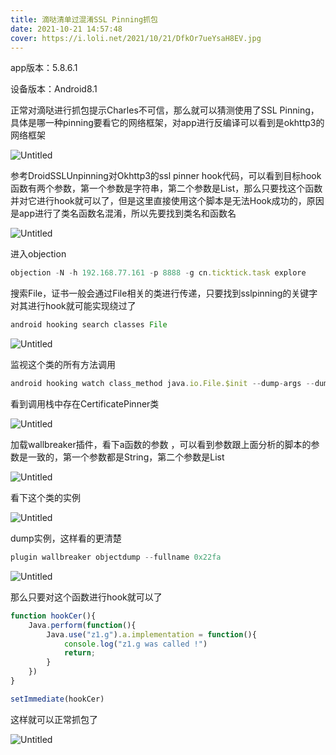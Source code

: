 ```yaml
---
title: 滴哒清单过混淆SSL Pinning抓包
date: 2021-10-21 14:57:48
cover: https://i.loli.net/2021/10/21/DfkOr7ueYsaH8EV.jpg
---
```




app版本：5.8.6.1

设备版本：Android8.1

正常对滴哒进行抓包提示Charles不可信，那么就可以猜测使用了SSL Pinning，具体是哪一种pinning要看它的网络框架，对app进行反编译可以看到是okhttp3的网络框架 

![Untitled](https://i.loli.net/2021/10/21/ns4mPQRCcabEy1r.png)

参考DroidSSLUnpinning对Okhttp3的ssl pinner hook代码，可以看到目标hook函数有两个参数，第一个参数是字符串，第二个参数是List，那么只要找这个函数并对它进行hook就可以了，但是这里直接使用这个脚本是无法Hook成功的，原因是app进行了类名函数名混淆，所以先要找到类名和函数名

![Untitled](https://i.loli.net/2021/10/21/RQnvVTk9FcLsrWi.png)

进入objection

```jsx
objection -N -h 192.168.77.161 -p 8888 -g cn.ticktick.task explore
```

搜索File，证书一般会通过File相关的类进行传递，只要找到sslpinning的关键字对其进行hook就可能实现绕过了

```jsx
android hooking search classes File
```

![Untitled](https://i.loli.net/2021/10/21/s4S1FyCMd9IBxzZ.png)

监视这个类的所有方法调用

```jsx
android hooking watch class_method java.io.File.$init --dump-args --dump-backtrace --dump-return
```

看到调用栈中存在CertificatePinner类

![Untitled](https://i.loli.net/2021/10/21/MylakI9N8mDB1qn.png)

加载wallbreaker插件，看下a函数的参数 ，可以看到参数跟上面分析的脚本的参数是一致的，第一个参数都是String，第二个参数是List

![Untitled](https://i.loli.net/2021/10/21/8b49kaZG5fryw1j.png)

看下这个类的实例

![Untitled](https://i.loli.net/2021/10/21/e8u4ajzUgi1Fc5I.png)

dump实例，这样看的更清楚

```jsx
plugin wallbreaker objectdump --fullname 0x22fa
```

![Untitled](https://i.loli.net/2021/10/21/IyP8GDtc7EpakLM.png)

那么只要对这个函数进行hook就可以了

```jsx
function hookCer(){
    Java.perform(function(){
        Java.use("z1.g").a.implementation = function(){
            console.log("z1.g was called !")
            return;
        }
    })
}

setImmediate(hookCer)
```

这样就可以正常抓包了 

![Untitled](https://i.loli.net/2021/10/21/w9ZE853esy4qOIk.png)
